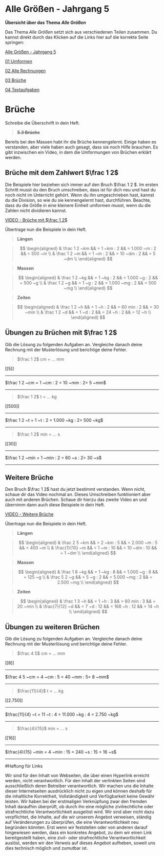 <!--
author: Susanne Suckfüll
email: su-aes@masannek.de
language: de
narrator: German Female
script: url.js

View this file on https://liascript.github.io/course/?https://raw.githubusercontent.com/SUC-AES/Mathematik-5/master/2_Massen_1.md
-->

# Alle Größen - Jahrgang 5


**Übersicht über das Thema** ***Alle Größen***

Das Thema *Alle Größen* setzt sich aus verschiedenen Teilen zusammen. Du kannst direkt durch das Klicken auf die Links hier auf die korrekte Seite springen:

[Alle Größen - Jahrgang 5]()

[01 Umformen]()

[02 Alle Rechnungen]()

[03 Brüche]()

[04 Textaufgaben]()


# Brüche

Schreibe die Überschrift in dein Heft.

> **~~5.3 Brüche~~**


Bereits bei den Massen habt ihr die Brüche kennengelernt. Einige haben es verstanden, aber viele haben auch gesagt, dass sie noch Hilfe brauchen. Es gibt inzwischen ein Video, in dem die Umformungen von Brüchen erklärt werden.

## Brüche mit dem Zahlwert $\frac 1 2$

Die Beispiele hier beziehen sich immer auf den Bruch $\frac 1 2 $. Im ersten Schritt musst du den Bruch umschreiben, dass ist für dich neu und hast du noch nicht im Unterricht gehört. Wenn du ihn umgeschrieben hast, kannst du die Division, so wie du sie kennengelernt hast, durchführen. Beachte, dass du die Größe in eine kleinere Einheit umformen musst, wenn du die Zahlen nicht dividieren kannst.

[VIDEO - Brüche mit $\frac 1 2$]()

Übertrage nun die Beispiele in dein Heft.

> **Längen**

> $$
  \begin{aligned}
    & \frac 1 2 ~km  && = 1 ~km : 2  && = 1.000 ~m : 2 && = 500 ~m  \\
    & \frac 1 2 ~m  && = 1 ~m : 2  && = 10 ~dm : 2 && = 5 ~dm  \\
  \end{aligned}
$$



> **Massen**

> $$
  \begin{aligned}
    & \frac 1 2 ~kg  && = 1 ~kg : 2  && = 1.000 ~g : 2 && = 500 ~g  \\
    & \frac 1 2 ~g  && = 1 ~g : 2  && = 1.000 ~mg : 2 && = 500 ~mg  \\
  \end{aligned}
$$



> **Zeiten**

> $$
  \begin{aligned}
    & \frac 1 2 ~h  && = 1 ~h : 2  && = 60 min : 2 && = 30 ~min  \\
    & \frac 1 2 ~d  && = 1 ~d : 2  && = 24 ~h : 2 && = 12 ~h \\
  \end{aligned}
$$


## Übungen zu Brüchen mit $\frac 1 2$


Gib die Lösung zu folgenden Aufgaben an. Vergleiche danach deine Rechnung mit der Musterlösung und berichtige deine Fehler.


> $\frac 1 2$ cm = ... mm

[[5]]
**************************************


$\frac 1 2 ~cm = 1 ~cm : 2 = 10 ~mm : 2= 5 ~mm$

**************************************



> $\frac 1 2$ t = ... kg

[[500]]
**************************************


$\frac 1 2 ~t = 1 ~t : 2 = 1.000 ~kg : 2= 500 ~kg$

**************************************



> $\frac 1 2$ min = ... s

[[30]]
**************************************


$\frac 1 2 ~min = 1 ~min : 2 = 60 ~s : 2= 30 ~s$

**************************************



## Weitere Brüche


Den Bruch $\frac 1 2$ hast du jetzt bestimmt verstanden. Wenn nicht, schaue dir das Video nochmal an. Dieses Umschreiben funktioniert aber auch mit anderen Brüchen. Schaue dir hierzu das zweite Video an und übernimm dann auch diese Beispiele in dein Heft.

[VIDEO - Weitere Brüche]()

Übertrage nun die Beispiele in dein Heft.

> **Längen**

> $$
  \begin{aligned}
    & \frac 2 5 ~km  && = 2 ~km : 5  && = 2.000 ~m : 5 && = 400 ~m  \\
    & \frac{1}{10} ~m  && = 1 ~m : 10  && = 10 ~dm : 10 && = 1 ~dm  \\
  \end{aligned}
$$



> **Massen**

> $$
  \begin{aligned}
    & \frac 1 8 ~kg  && = 1 ~kg : 8  && = 1.000 ~g : 8 && = 125 ~g  \\
    & \frac 5 2 ~g  && = 5 ~g : 2  && = 5.000 ~mg : 2 && = 2.500 ~mg  \\
  \end{aligned}
$$



> **Zeiten**

> $$
  \begin{aligned}
    & \frac 1 3 ~h  && = 1 ~h : 3  && = 60 min : 3 && = 20 ~min  \\
    & \frac{7}{12} ~d  && = 7 ~d : 12  && = 168 ~h : 12 && = 14 ~h \\
  \end{aligned}
$$


## Übungen zu weiteren Brüchen

Gib die Lösung zu folgenden Aufgaben an. Vergleiche danach deine Rechnung mit der Musterlösung und berichtige deine Fehler.


> $\frac 4 5$ cm = ... mm

[[8]]
**************************************


$\frac 4 5 ~cm = 4 ~cm : 5 = 40 ~mm : 5= 8 ~mm$

**************************************



> $\frac{11}{4}$ t = ... kg

[[2.750]]
**************************************


$\frac{11}{4} ~t = 11 ~t : 4 = 11.000 ~kg : 4 = 2.750 ~kg$

**************************************



> $\frac{4}{15}$ min = ... s

[[16]]
**************************************


$\frac{4}{15} ~min = 4 ~min : 15 = 240 ~s : 15 = 16 ~s$

**************************************





#Haftung für Links

Wir sind für den Inhalt von Webseiten, die über einen Hyperlink erreicht werden, nicht verantwortlich. Für den Inhalt der verlinkten Seiten sind ausschließlich deren Betreiber verantwortlich. Wir machen uns die Inhalte dieser Internetseiten ausdrücklich nicht zu eigen und können deshalb für die inhaltliche Korrektheit, Vollständigkeit und Verfügbarkeit keine Gewähr leisten. Wir haben bei der erstmaligen Verknüpfung zwar den fremden Inhalt daraufhin überprüft, ob durch ihn eine mögliche zivilrechtliche oder strafrechtliche Verantwortlichkeit ausgelöst wird. Wir sind aber nicht dazu verpflichtet, die Inhalte, auf die wir unserem Angebot verweisen, ständig auf Veränderungen zu überprüfen, die eine Verantwortlichkeit neu begründen könnten. Erst wenn wir feststellen oder von anderen darauf hingewiesen werden, dass ein konkretes Angebot, zu dem wir einen Link bereitgestellt haben, eine zivil- oder strafrechtliche Verantwortlichkeit auslöst, werden wir den Verweis auf dieses Angebot aufheben, soweit uns dies technisch möglich und zumutbar ist.
